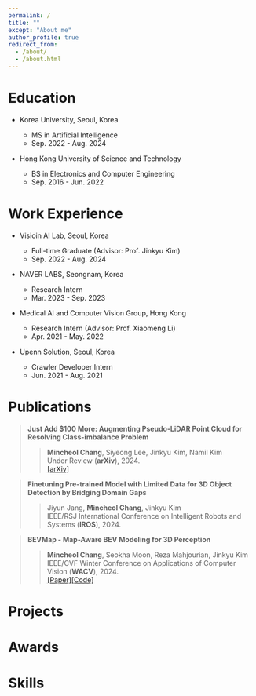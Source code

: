 ```yaml
---
permalink: /
title: ""
except: "About me"
author_profile: true
redirect_from: 
  - /about/
  - /about.html
---
```

Education
====
* Korea University, Seoul, Korea 
  * MS in Artificial Intelligence 
  * Sep. 2022 - Aug. 2024

* Hong Kong University of Science and Technology
  * BS in Electronics and Computer Engineering
  * Sep. 2016 - Jun. 2022

Work Experience
======

* Visioin AI Lab, Seoul, Korea 
  * Full-time Graduate (Advisor: Prof. Jinkyu Kim)
  * Sep. 2022 - Aug. 2024  

* NAVER LABS, Seongnam, Korea 
  * Research Intern 
  * Mar. 2023 - Sep. 2023  

* Medical AI and Computer Vision Group, Hong Kong 
  * Research Intern (Advisor: Prof. Xiaomeng Li)
  * Apr. 2021 - May. 2022  

* Upenn Solution, Seoul, Korea 
  * Crawler Developer Intern 
  * Jun. 2021 - Aug. 2021  

Publications
======
> <i style='font-style: normal;'>**Just Add $100 More: Augmenting Pseudo-LiDAR Point Cloud for Resolving Class-imbalance Problem**<br></i>
>> <i style='font-style: normal;'>**Mincheol Chang**, Siyeong Lee, Jinkyu Kim, Namil Kim<br></i>
>> <i style='font-style: normal;'>Under Review (**arXiv**), 2024.<br></i>
>> <i style='font-style: normal;'><a href="https://arxiv.org/pdf/2403.11573.pdf">[arXiv]</a> 

> <i style='font-style: normal;'>**Finetuning Pre-trained Model with Limited Data for 3D Object Detection by Bridging Domain Gaps**<br></i>
>> <i style='font-style: normal;'>Jiyun Jang, **Mincheol Chang**, Jinkyu Kim<br></i>
>> <i style='font-style: normal;'>IEEE/RSJ International Conference on Intelligent Robots and Systems (**IROS**), 2024.<br></i>

> <i style='font-style: normal;'>**BEVMap - Map-Aware BEV Modeling for 3D Perception**<br></i>
>> <i style='font-style: normal;'>**Mincheol Chang**, Seokha Moon, Reza Mahjourian, Jinkyu Kim<br></i>
>> <i style='font-style: normal;'>IEEE/CVF Winter Conference on Applications of Computer Vision (**WACV**), 2024.<br></i>
>> <i style='font-style: normal;'><a href="https://[arxiv.org/pdf/2403.11573.pdf](https://openaccess.thecvf.com/content/WACV2024/papers/Chang_BEVMap_Map-Aware_BEV_Modeling_for_3D_Perception_WACV_2024_paper.pdf)">[Paper]</a><a href="https://github.com/mincheoree/BEVMap">[Code]</a>

Projects
======

Awards
======

Skills
======
<!-- 
**Markdown generator**

I have also created [a set of Jupyter notebooks](https://github.com/academicpages/academicpages.github.io/tree/master/markdown_generator
) that converts a CSV containing structured data about talks or presentations into individual markdown files that will be properly formatted for the Academic Pages template. The sample CSVs in that directory are the ones I used to create my own personal website at stuartgeiger.com. My usual workflow is that I keep a spreadsheet of my publications and talks, then run the code in these notebooks to generate the markdown files, then commit and push them to the GitHub repository.

How to edit your site's GitHub repository
------
Many people use a git client to create files on their local computer and then push them to GitHub's servers. If you are not familiar with git, you can directly edit these configuration and markdown files directly in the github.com interface. Navigate to a file (like [this one](https://github.com/academicpages/academicpages.github.io/blob/master/_talks/2012-03-01-talk-1.md) and click the pencil icon in the top right of the content preview (to the right of the "Raw | Blame | History" buttons). You can delete a file by clicking the trashcan icon to the right of the pencil icon. You can also create new files or upload files by navigating to a directory and clicking the "Create new file" or "Upload files" buttons. 

Example: editing a markdown file for a talk
![Editing a markdown file for a talk](/images/editing-talk.png)

For more info
------
More info about configuring Academic Pages can be found in [the guide](https://academicpages.github.io/markdown/). The [guides for the Minimal Mistakes theme](https://mmistakes.github.io/minimal-mistakes/docs/configuration/) (which this theme was forked from) might also be helpful. -->
